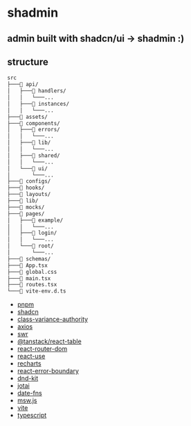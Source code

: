 # shadmin

## admin built with shadcn/ui -> shadmin :)

## structure

```bash
src
├───📁 api/
│   ├───📁 handlers/
│   │   └───...
│   ├───📁 instances/
│   │   └───...
├───📁 assets/
├───📁 components/
│   ├───📁 errors/
│   │   └───...
│   ├───📁 lib/
│   │   └───...
│   ├───📁 shared/
│   │   └───...
│   └───📁 ui/
│       └───...
├───📁 configs/
├───📁 hooks/
├───📁 layouts/
├───📁 lib/
├───📁 mocks/
├───📁 pages/
│   ├───📁 example/
│   │   └───...
│   ├───📁 login/
│   │   └───...
│   └───📁 root/
│       └───...
├───📁 schemas/
├───📄 App.tsx
├───📄 global.css
├───📄 main.tsx
├───📄 routes.tsx
└───📄 vite-env.d.ts


```

- [pnpm](https://pnpm.io/)
- [shadcn](https://ui.shadcn.com/)
- [class-variance-authority](https://cva.style/docs)
- [axios](https://github.com/axios/axios)
- [swr](https://swr.vercel.app/)
- [@tanstack/react-table](https://tanstack.com/table/latest)
- [react-router-dom](https://reactrouter.com/en/main)
- [react-use](https://github.com/streamich/react-use)
- [recharts](https://recharts.org/)
- [react-error-boundary](https://github.com/bvaughn/react-error-boundary)
- [dnd-kit](https://dndkit.com/)
- [jotai](https://jotai.org/)
- [date-fns](https://date-fns.org/)
- [msw.js](https://mswjs.io/)
- [vite](https://vitejs.dev/)
- [typescript](https://www.typescriptlang.org/)

